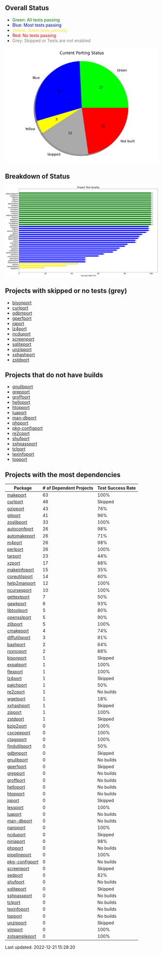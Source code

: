 
## Overall Status
* <span style="color:green">Green</a>: All tests passing
* <span style="color:blue">Blue</a>: Most tests passing
* <span style="color:#fee12b">Yellow</a>: Some tests passing
* <span style="color:red">Red</a>: No tests passing
* <span style="color:grey">Grey</a>: Skipped or Tests are not enabled

![image info](./images/progress.png)

## Breakdown of Status
![image info](./images/quality.png)

## Projects with skipped or no tests (grey)
	
* [bisonport](https://github.com/ZOSOpenTools/bisonport)
* [curlport](https://github.com/ZOSOpenTools/curlport)
* [gdbmport](https://github.com/ZOSOpenTools/gdbmport)
* [gperfport](https://github.com/ZOSOpenTools/gperfport)
* [jqport](https://github.com/ZOSOpenTools/jqport)
* [lz4port](https://github.com/ZOSOpenTools/lz4port)
* [ncduport](https://github.com/ZOSOpenTools/ncduport)
* [screenport](https://github.com/ZOSOpenTools/screenport)
* [sqliteport](https://github.com/ZOSOpenTools/sqliteport)
* [unzipport](https://github.com/ZOSOpenTools/unzipport)
* [xxhashport](https://github.com/ZOSOpenTools/xxhashport)
* [zstdport](https://github.com/ZOSOpenTools/zstdport)
## Projects that do not have builds

* [gnulibport](https://github.com/ZOSOpenTools/gnulibport)
* [grepport](https://github.com/ZOSOpenTools/grepport)
* [groffport](https://github.com/ZOSOpenTools/groffport)
* [helloport](https://github.com/ZOSOpenTools/helloport)
* [htopport](https://github.com/ZOSOpenTools/htopport)
* [luaport](https://github.com/ZOSOpenTools/luaport)
* [man-dbport](https://github.com/ZOSOpenTools/man-dbport)
* [phpport](https://github.com/ZOSOpenTools/phpport)
* [pkg-configport](https://github.com/ZOSOpenTools/pkg-configport)
* [re2cport](https://github.com/ZOSOpenTools/re2cport)
* [shufport](https://github.com/ZOSOpenTools/shufport)
* [sshpassport](https://github.com/ZOSOpenTools/sshpassport)
* [tclport](https://github.com/ZOSOpenTools/tclport)
* [texinfoport](https://github.com/ZOSOpenTools/texinfoport)
* [topport](https://github.com/ZOSOpenTools/topport)

## Projects with the most dependencies

| Package | # of Dependent Projects | Test Success Rate |
|---|---|---|
| [makeport](https://github.com/ZOSOpenTools/makeport) | 63 | 100% |
| [curlport](https://github.com/ZOSOpenTools/curlport) | 48 | Skipped |
| [gzipport](https://github.com/ZOSOpenTools/gzipport) | 43 | 76% |
| [gitport](https://github.com/ZOSOpenTools/gitport) | 41 | 96% |
| [zoslibport](https://github.com/ZOSOpenTools/zoslibport) | 33 | 100% |
| [autoconfport](https://github.com/ZOSOpenTools/autoconfport) | 26 | 98% |
| [automakeport](https://github.com/ZOSOpenTools/automakeport) | 26 | 71% |
| [m4port](https://github.com/ZOSOpenTools/m4port) | 26 | 98% |
| [perlport](https://github.com/ZOSOpenTools/perlport) | 26 | 100% |
| [tarport](https://github.com/ZOSOpenTools/tarport) | 23 | 44% |
| [xzport](https://github.com/ZOSOpenTools/xzport) | 17 | 88% |
| [makeinfoport](https://github.com/ZOSOpenTools/makeinfoport) | 15 | 35% |
| [coreutilsport](https://github.com/ZOSOpenTools/coreutilsport) | 14 | 60% |
| [help2manport](https://github.com/ZOSOpenTools/help2manport) | 12 | 100% |
| [ncursesport](https://github.com/ZOSOpenTools/ncursesport) | 10 | 100% |
| [gettextport](https://github.com/ZOSOpenTools/gettextport) | 7 | 50% |
| [gawkport](https://github.com/ZOSOpenTools/gawkport) | 6 | 93% |
| [libtoolport](https://github.com/ZOSOpenTools/libtoolport) | 5 | 80% |
| [opensslport](https://github.com/ZOSOpenTools/opensslport) | 5 | 90% |
| [zlibport](https://github.com/ZOSOpenTools/zlibport) | 5 | 100% |
| [cmakeport](https://github.com/ZOSOpenTools/cmakeport) | 4 | 74% |
| [diffutilsport](https://github.com/ZOSOpenTools/diffutilsport) | 3 | 91% |
| [bashport](https://github.com/ZOSOpenTools/bashport) | 2 | 64% |
| [rsyncport](https://github.com/ZOSOpenTools/rsyncport) | 2 | 88% |
| [bisonport](https://github.com/ZOSOpenTools/bisonport) | 1 | Skipped |
| [expatport](https://github.com/ZOSOpenTools/expatport) | 1 | 100% |
| [flexport](https://github.com/ZOSOpenTools/flexport) | 1 | 100% |
| [lz4port](https://github.com/ZOSOpenTools/lz4port) | 1 | Skipped |
| [patchport](https://github.com/ZOSOpenTools/patchport) | 1 | 50% |
| [re2cport](https://github.com/ZOSOpenTools/re2cport) | 1 | No builds |
| [wgetport](https://github.com/ZOSOpenTools/wgetport) | 1 | 18% |
| [xxhashport](https://github.com/ZOSOpenTools/xxhashport) | 1 | Skipped |
| [zipport](https://github.com/ZOSOpenTools/zipport) | 1 | 100% |
| [zstdport](https://github.com/ZOSOpenTools/zstdport) | 1 | Skipped |
| [bzip2port](https://github.com/ZOSOpenTools/bzip2port) | 0 | 100% |
| [cscopeport](https://github.com/ZOSOpenTools/cscopeport) | 0 | 100% |
| [ctagsport](https://github.com/ZOSOpenTools/ctagsport) | 0 | 100% |
| [findutilsport](https://github.com/ZOSOpenTools/findutilsport) | 0 | 50% |
| [gdbmport](https://github.com/ZOSOpenTools/gdbmport) | 0 | Skipped |
| [gnulibport](https://github.com/ZOSOpenTools/gnulibport) | 0 | No builds |
| [gperfport](https://github.com/ZOSOpenTools/gperfport) | 0 | Skipped |
| [grepport](https://github.com/ZOSOpenTools/grepport) | 0 | No builds |
| [groffport](https://github.com/ZOSOpenTools/groffport) | 0 | No builds |
| [helloport](https://github.com/ZOSOpenTools/helloport) | 0 | No builds |
| [htopport](https://github.com/ZOSOpenTools/htopport) | 0 | No builds |
| [jqport](https://github.com/ZOSOpenTools/jqport) | 0 | Skipped |
| [lessport](https://github.com/ZOSOpenTools/lessport) | 0 | 100% |
| [luaport](https://github.com/ZOSOpenTools/luaport) | 0 | No builds |
| [man-dbport](https://github.com/ZOSOpenTools/man-dbport) | 0 | No builds |
| [nanoport](https://github.com/ZOSOpenTools/nanoport) | 0 | 100% |
| [ncduport](https://github.com/ZOSOpenTools/ncduport) | 0 | Skipped |
| [ninjaport](https://github.com/ZOSOpenTools/ninjaport) | 0 | 98% |
| [phpport](https://github.com/ZOSOpenTools/phpport) | 0 | No builds |
| [pipelineport](https://github.com/ZOSOpenTools/pipelineport) | 0 | 100% |
| [pkg-configport](https://github.com/ZOSOpenTools/pkg-configport) | 0 | No builds |
| [screenport](https://github.com/ZOSOpenTools/screenport) | 0 | Skipped |
| [sedport](https://github.com/ZOSOpenTools/sedport) | 0 | 82% |
| [shufport](https://github.com/ZOSOpenTools/shufport) | 0 | No builds |
| [sqliteport](https://github.com/ZOSOpenTools/sqliteport) | 0 | Skipped |
| [sshpassport](https://github.com/ZOSOpenTools/sshpassport) | 0 | No builds |
| [tclport](https://github.com/ZOSOpenTools/tclport) | 0 | No builds |
| [texinfoport](https://github.com/ZOSOpenTools/texinfoport) | 0 | No builds |
| [topport](https://github.com/ZOSOpenTools/topport) | 0 | No builds |
| [unzipport](https://github.com/ZOSOpenTools/unzipport) | 0 | Skipped |
| [vimport](https://github.com/ZOSOpenTools/vimport) | 0 | 100% |
| [zotsampleport](https://github.com/ZOSOpenTools/zotsampleport) | 0 | 100% |

Last updated:  2022-12-21 15:28:20
